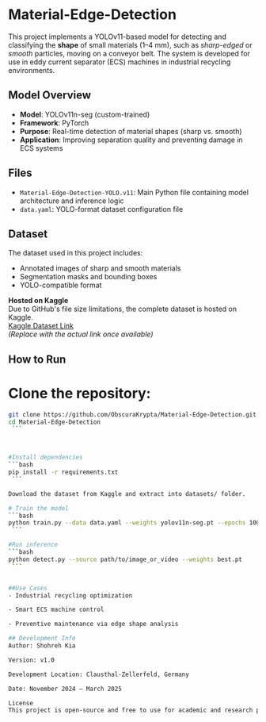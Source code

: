 # Material-Edge-Detection

This project implements a YOLOv11-based model for detecting and classifying the **shape** of small materials (1–4 mm), such as *sharp-edged* or *smooth* particles, moving on a conveyor belt. The system is developed for use in eddy current separator (ECS) machines in industrial recycling environments.

##  Model Overview

- **Model**: YOLOv11n-seg (custom-trained)
- **Framework**: PyTorch
- **Purpose**: Real-time detection of material shapes (sharp vs. smooth)
- **Application**: Improving separation quality and preventing damage in ECS systems

##  Files

- `Material-Edge-Detection-YOLO.v11`: Main Python file containing model architecture and inference logic
- `data.yaml`: YOLO-format dataset configuration file

##  Dataset

The dataset used in this project includes:
- Annotated images of sharp and smooth materials
- Segmentation masks and bounding boxes
- YOLO-compatible format

 **Hosted on Kaggle**  
Due to GitHub's file size limitations, the complete dataset is hosted on Kaggle.  
 [Kaggle Dataset Link](https://www.kaggle.com/USERNAME/DATASET-NAME)  
*(Replace with the actual link once available)*

##  How to Run

 # Clone the repository:
   ```bash
   git clone https://github.com/ObscuraKrypta/Material-Edge-Detection.git
   cd Material-Edge-Detection
    ```



#Install dependencies
```bash
pip install -r requirements.txt
    ```

Download the dataset from Kaggle and extract into datasets/ folder.

# Train the model
```bash
python train.py --data data.yaml --weights yolov11n-seg.pt --epochs 100
    ```

#Run inference
```bash
python detect.py --source path/to/image_or_video --weights best.pt
    ```


##Use Cases
- Industrial recycling optimization

- Smart ECS machine control

- Preventive maintenance via edge shape analysis

## Development Info
Author: Shohreh Kia

Version: v1.0

Development Location: Clausthal-Zellerfeld, Germany

Date: November 2024 – March 2025

License
This project is open-source and free to use for academic and research purposes. For commercial use, please contact the author.





